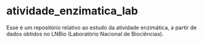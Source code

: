 # atividade_enzimatica_lab
Esse é um repositório relativo ao estudo da atividade enzimática, a partir de dados obtidos no LNBio (Laboratório Nacional de Biociências).
